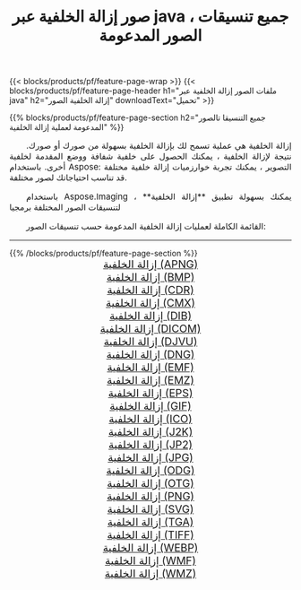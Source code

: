﻿---
title: صور إزالة الخلفية عبر java ، جميع تنسيقات الصور المدعومة 
weight: 3920
url: /ar/java/remove-background/ 
lang: ar
langdirlevel: 2
locales: zh-hans,ja,it,ru,de,es,fr,nl,id,lt,pl,pt,vi,tr,ko,zh-hant,ar,hi,th,sv,cs,uk,he
description: باستخدام Aspose.Imaging يمكنك بسهولة إزالة الخلفية الصور عبر java
---

{{< blocks/products/pf/feature-page-wrap >}}
{{< blocks/products/pf/feature-page-header h1="ملفات الصور إزالة الخلفية عبر java" h2="إزالة الخلفية الصور" downloadText="تحميل" >}}


{{% blocks/products/pf/feature-page-section  h2="جميع التنسيقا تالصور  المدعومة لعملية إزالة الخلفية" %}}
<p align="justify" style="text-indent:2em;font-size:15px;">
إزالة الخلفية هي عملية تسمح لك بإزالة الخلفية بسهولة من صورك أو صورك. نتيجة لإزالة الخلفية ، يمكنك الحصول على خلفية شفافة ووضع المقدمة لخلفية أخرى. باستخدام Aspose: التصوير ، يمكنك تجربة خوارزميات إزالة خلفية مختلفة قد تناسب احتياجاتك لصور مختلفة.
</p>
<p align="justify" style="text-indent:2em;font-size:15px;">
باستخدام Aspose.Imaging ، يمكنك بسهولة تطبيق **إزالة الخلفية** لتنسيقات الصور المختلفة برمجيا
</p>
<p align="justify" style="text-indent:2em;font-size:15px;">
القائمة الكاملة لعمليات إزالة الخلفية المدعومة حسب تنسيقات الصور:
</p>
<hr/>
{{% /blocks/products/pf/feature-page-section %}}
<div class="container-fluid productfamilypage bg-gray">
    <div class="convertypes bg-gray agp-content section">
        <div class="container">
		<div class="row other-converters" style="gap: 10px;font-size: 19px;text-align:center;">
		    <div class='col-md-2 other-converter remove-lp remove-rp'><a href="/imaging/ar/java/remove-background/apng/" style="padding:15px;">إزالة الخلفية (APNG)</a></div><div class='col-md-2 other-converter remove-lp remove-rp'><a href="/imaging/ar/java/remove-background/bmp/" style="padding:15px;">إزالة الخلفية (BMP)</a></div><div class='col-md-2 other-converter remove-lp remove-rp'><a href="/imaging/ar/java/remove-background/cdr/" style="padding:15px;">إزالة الخلفية (CDR)</a></div><div class='col-md-2 other-converter remove-lp remove-rp'><a href="/imaging/ar/java/remove-background/cmx/" style="padding:15px;">إزالة الخلفية (CMX)</a></div><div class='col-md-2 other-converter remove-lp remove-rp'><a href="/imaging/ar/java/remove-background/dib/" style="padding:15px;">إزالة الخلفية (DIB)</a></div><div class='col-md-2 other-converter remove-lp remove-rp'><a href="/imaging/ar/java/remove-background/dicom/" style="padding:15px;">إزالة الخلفية (DICOM)</a></div><div class='col-md-2 other-converter remove-lp remove-rp'><a href="/imaging/ar/java/remove-background/djvu/" style="padding:15px;">إزالة الخلفية (DJVU)</a></div><div class='col-md-2 other-converter remove-lp remove-rp'><a href="/imaging/ar/java/remove-background/dng/" style="padding:15px;">إزالة الخلفية (DNG)</a></div><div class='col-md-2 other-converter remove-lp remove-rp'><a href="/imaging/ar/java/remove-background/emf/" style="padding:15px;">إزالة الخلفية (EMF)</a></div><div class='col-md-2 other-converter remove-lp remove-rp'><a href="/imaging/ar/java/remove-background/emz/" style="padding:15px;">إزالة الخلفية (EMZ)</a></div><div class='col-md-2 other-converter remove-lp remove-rp'><a href="/imaging/ar/java/remove-background/eps/" style="padding:15px;">إزالة الخلفية (EPS)</a></div><div class='col-md-2 other-converter remove-lp remove-rp'><a href="/imaging/ar/java/remove-background/gif/" style="padding:15px;">إزالة الخلفية (GIF)</a></div><div class='col-md-2 other-converter remove-lp remove-rp'><a href="/imaging/ar/java/remove-background/ico/" style="padding:15px;">إزالة الخلفية (ICO)</a></div><div class='col-md-2 other-converter remove-lp remove-rp'><a href="/imaging/ar/java/remove-background/j2k/" style="padding:15px;">إزالة الخلفية (J2K)</a></div><div class='col-md-2 other-converter remove-lp remove-rp'><a href="/imaging/ar/java/remove-background/jp2/" style="padding:15px;">إزالة الخلفية (JP2)</a></div><div class='col-md-2 other-converter remove-lp remove-rp'><a href="/imaging/ar/java/remove-background/jpg/" style="padding:15px;">إزالة الخلفية (JPG)</a></div><div class='col-md-2 other-converter remove-lp remove-rp'><a href="/imaging/ar/java/remove-background/odg/" style="padding:15px;">إزالة الخلفية (ODG)</a></div><div class='col-md-2 other-converter remove-lp remove-rp'><a href="/imaging/ar/java/remove-background/otg/" style="padding:15px;">إزالة الخلفية (OTG)</a></div><div class='col-md-2 other-converter remove-lp remove-rp'><a href="/imaging/ar/java/remove-background/png/" style="padding:15px;">إزالة الخلفية (PNG)</a></div><div class='col-md-2 other-converter remove-lp remove-rp'><a href="/imaging/ar/java/remove-background/svg/" style="padding:15px;">إزالة الخلفية (SVG)</a></div><div class='col-md-2 other-converter remove-lp remove-rp'><a href="/imaging/ar/java/remove-background/tga/" style="padding:15px;">إزالة الخلفية (TGA)</a></div><div class='col-md-2 other-converter remove-lp remove-rp'><a href="/imaging/ar/java/remove-background/tiff/" style="padding:15px;">إزالة الخلفية (TIFF)</a></div><div class='col-md-2 other-converter remove-lp remove-rp'><a href="/imaging/ar/java/remove-background/webp/" style="padding:15px;">إزالة الخلفية (WEBP)</a></div><div class='col-md-2 other-converter remove-lp remove-rp'><a href="/imaging/ar/java/remove-background/wmf/" style="padding:15px;">إزالة الخلفية (WMF)</a></div><div class='col-md-2 other-converter remove-lp remove-rp'><a href="/imaging/ar/java/remove-background/wmz/" style="padding:15px;">إزالة الخلفية (WMZ)</a></div>
                </div>
        </div>
    </div>
</div>
<br/>
